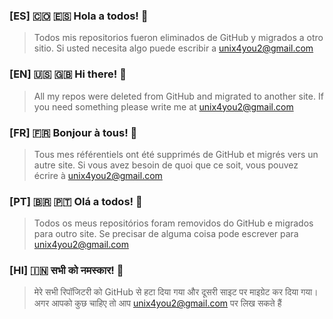 ### [ES] 🇨🇴 🇪🇸 Hola a todos! 👋
>Todos mis repositorios fueron eliminados de GitHub y migrados a otro sitio. Si usted necesita algo puede escribir a unix4you2@gmail.com

### [EN] 🇺🇸 🇬🇧 Hi there! 👋
>All my repos were deleted from GitHub and migrated to another site.  If you need something please write me at unix4you2@gmail.com

### [FR] 🇫🇷 Bonjour à tous! 👋
>Tous mes référentiels ont été supprimés de GitHub et migrés vers un autre site. Si vous avez besoin de quoi que ce soit, vous pouvez écrire à unix4you2@gmail.com

### [PT] 🇧🇷 🇵🇹 Olá a todos! 👋
>Todos os meus repositórios foram removidos do GitHub e migrados para outro site. Se precisar de alguma coisa pode escrever para unix4you2@gmail.com

### [HI] 🇮🇳 सभी को नमस्कार! 👋
>मेरे सभी रिपॉजिटरी को GitHub से हटा दिया गया और दूसरी साइट पर माइग्रेट कर दिया गया। अगर आपको कुछ चाहिए तो आप unix4you2@gmail.com पर लिख सकते हैं





<!--
**unix4you2/unix4you2** is a ✨ _special_ ✨ repository because its `README.md` (this file) appears on your GitHub profile.

Here are some ideas to get you started:

- 🔭 I’m currently working on ...
- 🌱 I’m currently learning ...
- 👯 I’m looking to collaborate on ...
- 🤔 I’m looking for help with ...
- 💬 Ask me about ...
- 📫 How to reach me: ...
- 😄 Pronouns: ...
- ⚡ Fun fact: ...
-->
